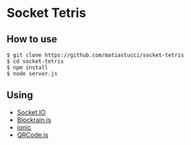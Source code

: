 # Socket Tetris
## How to use
```
$ git clone https://github.com/matiastucci/socket-tetris
$ cd socket-tetris
$ npm install
$ node server.js
```
## Using
* [Socket.IO](http://socket.io/)
* [Blockrain.js](https://github.com/Aerolab/blockrain.js)
* [ionic](http://ionicframework.com)
* [QRCode.js](http://davidshimjs.github.io/qrcodejs/)